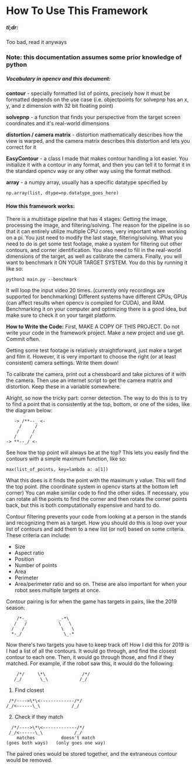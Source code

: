 <!--This is gitlab-flavored markdown, so the ascii art won't render 
right in an editor, you have to push it and look at it in gitlab.  I'm
using pycharm with the markdown plugin, it does't look right in the MD
preview, but it does in the text editor area.-->
# How To Use This Framework

##### tl;dr:
Too bad, read it anyways

### Note: this documentation assumes some prior knowledge of python

##### Vocabulary in opencv and this document:
**contour** - specially formatted list of points, precisely how it must be formatted depends on
the use case (i.e. objectpoints for solvepnp has an x, y, and z dimension with 32 bit floating
 point)

**solvepnp** - a function that finds your perspective from the target screen coordinates and 
it's real-world dimensions

**distortion / camera matrix** - distortion mathematically describes how the view is warped,
and the camera matrix describes this distortion and lets you correct for it

**EasyContour** - a class I made that makes contour handling a lot easier.  You initialize it with
a contour in any format, and then you can tell it to format it in the standard opencv way or
any other way using the format method.

**array** - a numpy array, usually has a specific datatype specified by
```
np.array(list, dtype=np.datatype_goes_here)
```
#### How this framework works:
There is a multistage pipeline that has 4 stages: Getting the image, processing the image,
and filtering/solving.
The reason for the pipeline is so that it can entirely utilize multiple CPU cores, very
important when working on a pi.
You just need to modify the last stage, filtering/solving.
What you need to do is get some test footage, make a system for filtering out other contours,
and corner identification.  You also need to fill in the real-world dimensions of the target,
as well as calibrate the camera.  Finally, you will want to benchmark it ON YOUR TARGET SYSTEM.
You do this by running it like so:
```
python3 main.py --benchmark
```
It will loop the input video 20 times. (currently only recordings are supported for benchmarking)
Different systems have different CPUs, GPUs (can affect results when opencv is compiled
for CUDA), and RAM.  Benchmarking it on your computer and optimizing there is a good idea,
but make sure to check it on your target platform.

**How to Write the Code:**
First, MAKE A COPY OF THIS PROJECT.
Do not write your code in the framework project.  Make a new project and use git.  Commit often.

Getting some test footage is relatively straightforward, just make a target and film it.
However, it is very important to choose the right (or at least consistent) camera settings.
Write them down!

To calibrate the camera, print out a chessboard and take pictures of it with the camera.
Then use an internet script to get the camera matrix and distortion.  Keep these in a variable
somewhere.

Alright, so now the tricky part: corner detection.  The way to do this is to try to find a
point that is consistently at the top, bottom, or one of the sides, like the diagram below:

<!-- language: lang-none -->
       -> /**--_ <-
         /     /
        /     /
       /     /
    -> **--_/ <-

See how the top point will always be at the top?  This lets you easily find the contours with
a simple maximum function, like so:
```
max(list_of_points, key=lambda a: a[1])
```
What this does is it finds the point with the maximum y value.  This will find the top point.
(the coordinate system in opencv starts at the bottom left corner)  You can make similar code
to find the other sides.  If necessary, you can rotate all the points to find the corner and
then rotate the corner points back, but this is both computationally expensive and hard to do.

Contour filtering prevents your code from looking at a person in the stands and recognizing
them as a target.  How you should do this is loop over your list of contours and add them
to a new list (or not) based on some criteria.  These criteria can include:
- Size
- Aspect ratio
- Position
- Number of points
- Area
- Perimeter
- Area/perimeter ratio
and so on.  These are also important for when your robot sees multiple targets at once.

Contour pairing is for when the game has targets in pairs, like the 2019 season:

<!-- language: lang-none -->
        /*-_            _-*\
       /   /            \   \
      /   /              \   \
      *-_/                \_-*
Now there's two targets you have to keep track of!  How I did this for 2019 is I had a list
of all the contours.  It would go through, and find the closest contour to each one.  Then,
it would go through those, and find if they matched.
For example, if the robot saw this, it would do the following:
<!-- language: lang-none -->
        /*/     \*\              /*/
       /_/       \_\            /_/

1. Find closest
<!-- language: lang-none -->
     /*/---->\*\<-------------/*/
    /_/<------\_\            /_/

2. Check if they match
<!-- language: lang-none -->
      /*/---->\*\<-------------/*/
     /_/<------\_\            /_/
        matches          doesn't match
    (goes both ways)   (only goes one way)

The paired ones would be stored together, and the extraneous contour would be removed.
